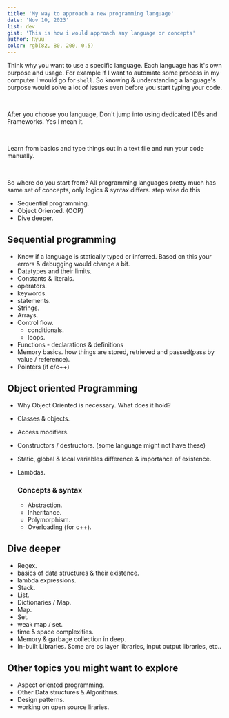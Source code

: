 ```yaml
---
title: 'My way to approach a new programming language'
date: 'Nov 10, 2023'
list: dev
gist: 'This is how i would approach any language or concepts'
author: Ryuu
color: rgb(82, 80, 200, 0.5)
---
```

Think why you want to use a specific language. Each language has it's own purpose and usage. For example if I want to automate some process in my computer I would go for `shell`. So knowing & understanding a language's purpose would solve a lot of issues even before you start typing your code.

<br />

After you choose you language, Don't jump into using dedicated IDEs and Frameworks. Yes I mean it.

<br />

Learn from basics and type things out in a text file and run your code manually.

<br />

So where do you start from?
All programming languages pretty much has same set of concepts, only logics & syntax differs.
step wise do this
- Sequential programming.
- Object Oriented. (OOP)
- Dive deeper. 


## Sequential programming
- Know if a language is statically typed or inferred. Based on this your errors & debugging would change a bit.
- Datatypes and their limits.
- Constants & literals.
- operators. 
- keywords.
- statements.
- Strings.
- Arrays.
- Control flow. 
  - conditionals.
  - loops.
- Functions - declarations & definitions 
- Memory basics. how things are stored, retrieved and passed(pass by value / reference).
- Pointers (if c/c++)

## Object oriented Programming
- Why Object Oriented is necessary. What does it hold?
- Classes & objects.
- Access modifiers.
- Constructors / destructors. (some language might not have these)
- Static, global & local variables difference & importance of existence.
- Lambdas.

    ### Concepts & syntax
    - Abstraction.
    - Inheritance.
    - Polymorphism.
    - Overloading (for c++).

## Dive deeper
- Regex.
- basics of data structures & their existence.
- lambda expressions.
- Stack.
- List.
- Dictionaries / Map.
- Map.
- Set.
- weak map / set.
- time & space complexities.
- Memory & garbage collection in deep.
- In-built Libraries. Some are os layer libraries, input output libraries, etc..

## Other topics you might want to explore
- Aspect oriented programming.
- Other Data structures & Algorithms.
- Design patterns.
- working on open source liraries.